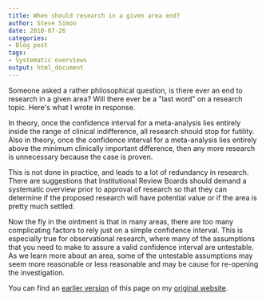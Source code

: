 ```yaml
---
title: When should research in a given area end?
author: Steve Simon
date: 2010-07-26
categories:
- Blog post
tags:
- Systematic overviews
output: html_document
---
```


Someone asked a rather philosophical question, is there ever an end to research in a given area? Will there ever be a "last word" on a research topic. Here's what I wrote in response.

<!---More--->

In theory, once the confidence interval for a meta-analysis lies entirely inside the range of clinical indifference, all research should stop for futility. Also in theory, once the confidence interval for a meta-analysis lies entirely above the minimum clinically important difference, then any more research is unnecessary because the case is proven.

This is not done in practice, and leads to a lot of redundancy in research. There are suggestions that Institutional Review Boards should demand a systematic overview prior to approval of research so that they can determine if the proposed research will have potential value or if the area is pretty much settled.

Now the fly in the ointment is that in many areas, there are too many complicating factors to rely just on a simple confidence interval. This is especially true for observational research, where many of the assumptions that you need to make to assure a valid confidence interval are untestable. As we learn more about an area, some of the untestable assumptions may seem more reasonable or less reasonable and may be cause for re-opening the investigation.

You can find an [earlier version](http://www.pmean.com/10/EndOfResearch.html) of this page on my [original website](http://www.pmean.com/original_site.html).
